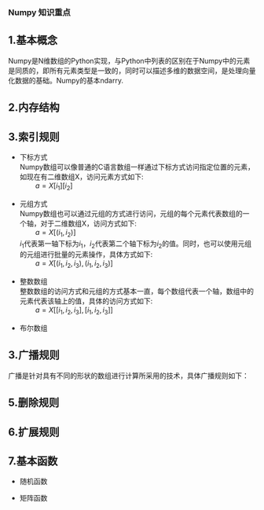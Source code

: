 ### Numpy 知识重点


1.基本概念    
--- 
   Numpy是N维数组的Python实现，与Python中列表的区别在于Numpy中的元素是同质的，即所有元素类型是一致的，同时可以描述多维的数据空间，是处理向量化数据的基础。Numpy的基本ndarry.





2.内存结构  
---   



3.索引规则 
---
- 下标方式  
Numpy数组可以像普通的C语言数组一样通过下标方式访问指定位置的元素，如现在有二维数组X，访问元素方式如下:    
&nbsp;&nbsp;&nbsp;&nbsp;&nbsp;&nbsp;&nbsp;&nbsp;$a = X[i_1][i_2]$

- 元组方式      
Numpy数组也可以通过元组的方式进行访问，元组的每个元素代表数组的一个轴，对于二维数组X，访问方式如下:   
&nbsp;&nbsp;&nbsp;&nbsp;&nbsp;&nbsp;&nbsp;&nbsp;$a = X[(i_1,i_2)]$  
$i_1$代表第一轴下标为$i_1$，$i_2$代表第二个轴下标为$i_2$的值。同时，也可以使用元组的元组进行批量的元素操作，具体方式如下:  
&nbsp;&nbsp;&nbsp;&nbsp;&nbsp;&nbsp;&nbsp;&nbsp;$a = X[(i_1,i_2,i_3),(i_1,i_2,i_3)]$


- 整数数组  
整数数组的访问方式和元组的方式基本一直，每个数组代表一个轴，数组中的元素代表该轴上的值，具体的访问方式如下:  
&nbsp;&nbsp;&nbsp;&nbsp;&nbsp;&nbsp;&nbsp;&nbsp;$a = X[[i_1,i_2,i_3],[i_1,i_2,i_3]]$


- 布尔数组  


3.广播规则  
---
广播是针对具有不同的形状的数组进行计算所采用的技术，具体广播规则如下：
   

5.删除规则  
---


6.扩展规则  
---




7.基本函数   
---

- 随机函数  



- 矩阵函数  
















